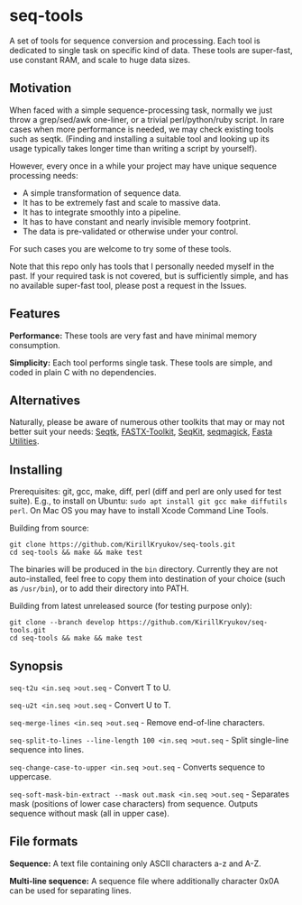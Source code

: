 # seq-tools

A set of tools for sequence conversion and processing.
Each tool is dedicated to single task on specific kind of data.
These tools are super-fast, use constant RAM, and scale to huge data sizes.

## Motivation

When faced with a simple sequence-processing task, normally we just throw a grep/sed/awk one-liner,
or a trivial perl/python/ruby script.
In rare cases when more performance is needed, we may check existing tools such as seqtk.
(Finding and installing a suitable tool and looking up its usage typically takes longer time than writing a script by yourself).

However, every once in a while your project may have unique sequence processing needs:

* A simple transformation of sequence data.
* It has to be extremely fast and scale to massive data.
* It has to integrate smoothly into a pipeline.
* It has to have constant and nearly invisible memory footprint.
* The data is pre-validated or otherwise under your control.

For such cases you are welcome to try some of these tools.

Note that this repo only has tools that I personally needed myself in the past.
If your required task is not covered, but is sufficiently simple,
and has no available super-fast tool, please post a request in the Issues.

## Features

**Performance:**
These tools are very fast and have minimal memory consumption.

**Simplicity:**
Each tool performs single task.
These tools are simple, and coded in plain C with no dependencies.

## Alternatives

Naturally, please be aware of numerous other toolkits that may or may not better suit your needs:
[Seqtk](https://github.com/lh3/seqtk),
[FASTX-Toolkit](http://hannonlab.cshl.edu/fastx_toolkit/),
[SeqKit](https://github.com/shenwei356/seqkit),
[seqmagick](https://fhcrc.github.io/seqmagick/),
[Fasta Utilities](https://github.com/jimhester/fasta_utilities).

## Installing

Prerequisites: git, gcc, make, diff, perl (diff and perl are only used for test suite).
E.g., to install on Ubuntu: `sudo apt install git gcc make diffutils perl`.
On Mac OS you may have to install Xcode Command Line Tools.

Building from source:

```
git clone https://github.com/KirillKryukov/seq-tools.git
cd seq-tools && make && make test
```

The binaries will be produced in the `bin` directory.
Currently they are not auto-installed, feel free to copy them into destination of your choice (such as `/usr/bin`),
 or to add their directory into PATH.

Building from latest unreleased source (for testing purpose only):

```
git clone --branch develop https://github.com/KirillKryukov/seq-tools.git
cd seq-tools && make && make test
```


## Synopsis

`seq-t2u <in.seq >out.seq` - Convert T to U.

`seq-u2t <in.seq >out.seq` - Convert U to T.

`seq-merge-lines <in.seq >out.seq` - Remove end-of-line characters.

`seq-split-to-lines --line-length 100 <in.seq >out.seq` - Split single-line sequence into lines.

`seq-change-case-to-upper <in.seq >out.seq` - Converts sequence to uppercase.

`seq-soft-mask-bin-extract --mask out.mask <in.seq >out.seq` - Separates mask (positions of lower case characters) from sequence.
Outputs sequence without mask (all in upper case).

## File formats

**Sequence:** A text file containing only ASCII characters a-z and A-Z.

**Multi-line sequence:** A sequence file where additionally character 0x0A can be used for separating lines.
